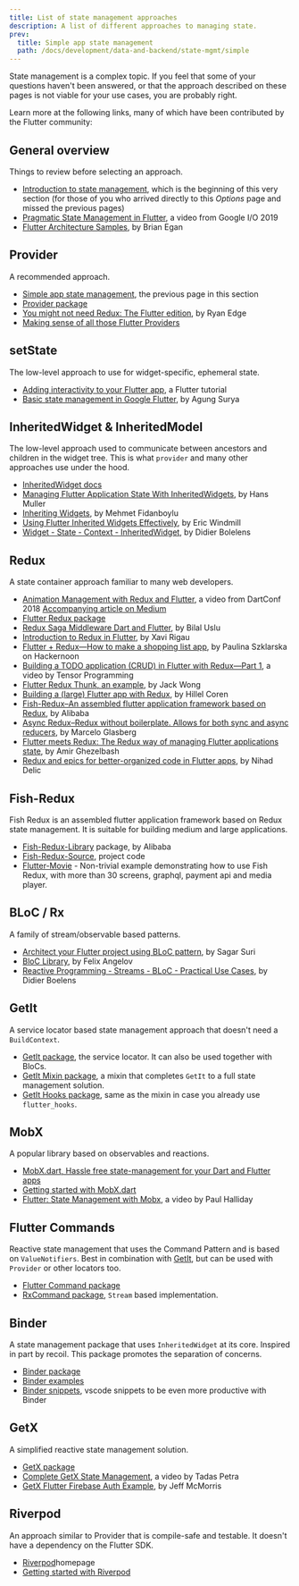```yaml
---
title: List of state management approaches
description: A list of different approaches to managing state.
prev:
  title: Simple app state management
  path: /docs/development/data-and-backend/state-mgmt/simple
---
```


State management is a complex topic.
If you feel that some of your questions haven't been answered,
or that the approach described on these pages
is not viable for your use cases, you are probably right.

Learn more at the following links,
many of which have been contributed by the Flutter community:

## General overview

Things to review before selecting an approach. 

* [Introduction to state management][],
  which is the beginning of this very section
  (for those of you who arrived directly to this _Options_ page 
  and missed the previous pages)
* [Pragmatic State Management in Flutter][],
  a video from Google I/O 2019
* [Flutter Architecture Samples][], by Brian Egan

## Provider

A recommended approach.

* [Simple app state management][], the previous page in this section
* [Provider package][]
* [You might not need Redux: The Flutter edition][], by Ryan Edge
* [Making sense of all those Flutter Providers][]

## setState

The low-level approach to use for widget-specific, ephemeral state.

* [Adding interactivity to your Flutter app][], a Flutter tutorial
* [Basic state management in Google Flutter][], by Agung Surya

## InheritedWidget &amp; InheritedModel

The low-level approach used to communicate between ancestors and children
in the widget tree. This is what `provider` and many other approaches
use under the hood.

* [InheritedWidget docs][]
* [Managing Flutter Application State With InheritedWidgets][],
  by Hans Muller
* [Inheriting Widgets][], by Mehmet Fidanboylu
* [Using Flutter Inherited Widgets Effectively][], by Eric Windmill
* [Widget - State - Context - InheritedWidget][], by Didier Bolelens

## Redux

A state container approach familiar to many web developers.

* [Animation Management with Redux and Flutter][],
  a video from DartConf 2018 [Accompanying article on Medium][]
* [Flutter Redux package][]
* [Redux Saga Middleware Dart and Flutter][], by Bilal Uslu
* [Introduction to Redux in Flutter][], by Xavi Rigau
* [Flutter + Redux&mdash;How to make a shopping list app][],
  by Paulina Szklarska on Hackernoon
* [Building a TODO application (CRUD) in Flutter with Redux&mdash;Part 1][],
  a video by Tensor Programming
* [Flutter Redux Thunk, an example][], by Jack Wong
* [Building a (large) Flutter app with Redux][], by Hillel Coren
* [Fish-Redux–An assembled flutter application framework based on Redux][],
  by Alibaba
* [Async Redux–Redux without boilerplate. Allows for both sync and async reducers][],
  by Marcelo Glasberg
* [Flutter meets Redux: The Redux way of managing Flutter applications state][],
  by Amir Ghezelbash
* [Redux and epics for better-organized code in Flutter apps][], by Nihad Delic
  
## Fish-Redux

Fish Redux is an assembled flutter application framework based on Redux state management. 
It is suitable for building medium and large applications.

* [Fish-Redux-Library][] package, by Alibaba
* [Fish-Redux-Source][], project code
* [Flutter-Movie][] - Non-trivial example demonstrating how to use Fish Redux,
with more than 30 screens, graphql, payment api and media player.

## BLoC / Rx

A family of stream/observable based patterns. 

* [Architect your Flutter project using BLoC pattern][],
  by Sagar Suri
* [BloC Library][], by Felix Angelov
* [Reactive Programming - Streams - BLoC - Practical Use Cases][],
  by Didier Boelens

## GetIt

A service locator based state management approach that doesn't need a `BuildContext`.

* [GetIt package][], the service locator. It can also be used together with BloCs.
* [GetIt Mixin package][], a mixin that completes `GetIt` to a full state management solution.
* [GetIt Hooks package][], same as the mixin in case you already use `flutter_hooks`.

## MobX

A popular library based on observables and reactions.

* [MobX.dart, Hassle free state-management for your Dart and Flutter apps][]
* [Getting started with MobX.dart][]
* [Flutter: State Management with Mobx][], a video by Paul Halliday

## Flutter Commands

Reactive state management that uses the Command Pattern and is based on `ValueNotifiers`. Best in combination with [GetIt](#getit), but can be used with `Provider` or other locators too.

* [Flutter Command package][] 
* [RxCommand package][], `Stream` based implementation.

## Binder

A state management package that uses `InheritedWidget` at its core. Inspired in part by recoil. This package promotes the separation of concerns.

* [Binder package][] 
* [Binder examples][]
* [Binder snippets][], vscode snippets to be even more productive with Binder

## GetX

A simplified reactive state management solution.

* [GetX package][]
* [Complete GetX State Management][], a video by Tadas Petra
* [GetX Flutter Firebase Auth Example][], by Jeff McMorris

## Riverpod

An approach similar to Provider that is compile-safe and testable. It doesn't have a dependency on the Flutter SDK.

* [Riverpod][]homepage
* [Getting started with Riverpod][]

[Getting started with Riverpod]: https://riverpod.dev/docs/getting_started
[Riverpod]: https://riverpod.dev/
[Flutter-Movie]: {{site.github}}/o1298098/Flutter-Movie
[Fish-Redux-Source]: {{site.github}}/alibaba/fish-redux
[Fish-Redux-Library]: {{site.pub-pkg}}/fish_redux
[Adding interactivity to your Flutter app]: /docs/development/ui/interactive
[accompanying article]: {{site.flutter-medium}}/build-reactive-mobile-apps-in-flutter-companion-article-13950959e381
[Accompanying article on Medium]: {{site.flutter-medium}}/animation-management-with-flutter-and-flux-redux-94729e6585fa
[Animation Management with Redux and Flutter]: https://www.youtube.com/watch?v=9ZkLtr0Fbgk
[Architect your Flutter project using BLoC pattern]: {{site.medium}}/flutterpub/architecting-your-flutter-project-bd04e144a8f1
[Async Redux–Redux without boilerplate. Allows for both sync and async reducers]: {{site.pub}}/packages/async_redux/
[Basic state management in Google Flutter]: {{site.medium}}/@agungsurya/basic-state-management-in-google-flutter-6ee73608f96d
[Flutter meets Redux: The Redux way of managing Flutter applications state]: https://medium.com/@thisisamir98/flutter-meets-redux-the-redux-way-of-managing-flutter-applications-state-f60ef693b509
[BloC Library]: https://felangel.github.io/bloc
[Building a (large) Flutter app with Redux]: https://hillelcoren.com/2018/06/01/building-a-large-flutter-app-with-redux/
[Building a TODO application (CRUD) in Flutter with Redux&mdash;Part 1]: https://www.youtube.com/watch?v=Wj216eSBBWs
[Complete GetX State Management]: https://www.youtube.com/watch?v=CNpXbeI_slw
[Fish-Redux–An assembled flutter application framework based on Redux]: {{site.github}}/alibaba/fish-redux/
[Flutter Architecture Samples]: https://fluttersamples.com/
[Flutter: State Management with Mobx]: https://www.youtube.com/watch?v=p-MUBLOEkCs
[Flutter Redux package]: {{site.pub-pkg}}/flutter_redux
[Redux Saga Middleware Dart and Flutter]: {{site.pub-pkg}}/redux_saga
[Flutter Redux Thunk, an example]: {{site.medium}}/flutterpub/flutter-redux-thunk-27c2f2b80a3b
[Flutter + Redux&mdash;How to make a shopping list app]: https://hackernoon.com/flutter-redux-how-to-make-shopping-list-app-1cd315e79b65
[Getting started with MobX.dart]: https://mobx.netlify.com/getting-started
[GetX Flutter Firebase Auth Example]: {{site.medium}}/@jeffmcmorris/getx-flutter-firebase-auth-example-b383c1dd1de2
[InheritedWidget docs]: {{site.api}}/flutter/widgets/InheritedWidget-class.html
[Inheriting Widgets]: {{site.medium}}/@mehmetf_71205/inheriting-widgets-b7ac56dbbeb1
[Introduction to Redux in Flutter]: https://blog.novoda.com/introduction-to-redux-in-flutter/
[Introduction to state management]: /docs/development/data-and-backend/state-mgmt/intro
[Making sense of all those Flutter Providers]: {{site.medium}}/flutter-community/making-sense-all-of-those-flutter-providers-e842e18f45dd
[Managing Flutter Application State With InheritedWidgets]: {{site.flutter-medium}}/managing-flutter-application-state-with-inheritedwidgets-1140452befe1
[MobX.dart, Hassle free state-management for your Dart and Flutter apps]: {{site.github}}/mobxjs/mobx.dart
[Pragmatic State Management in Flutter]: https://www.youtube.com/watch?v=d_m5csmrf7I
[Provider package]: {{site.pub-pkg}}/provider
[GetX package]: {{site.pub-pkg}}/get
[Reactive Programming - Streams - BLoC - Practical Use Cases]: https://www.didierboelens.com/2018/12/reactive-programming---streams---bloc---practical-use-cases
[Simple app state management]: /docs/development/data-and-backend/state-mgmt/simple
[Using Flutter Inherited Widgets Effectively]: https://ericwindmill.com/articles/inherited_widget/
[Widget - State - Context - InheritedWidget]: https://www.didierboelens.com/2018/06/widget---state---context---inheritedwidget/
[You might not need Redux: The Flutter edition]: https://proandroiddev.com/you-might-not-need-redux-the-flutter-edition-9c11eba006d7
[Redux and epics for better-organized code in Flutter apps]: {{site.medium}}/upday-devs/reduce-duplication-achieve-flexibility-means-success-for-the-flutter-app-e5e432839e61
[GetIt package]: https://pub.dev/packages/get_it
[GetIt Hooks package]: https://pub.dev/packages/get_it_hooks
[GetIt Mixin package]: https://pub.dev/packages/get_it_mixin
[Flutter Command package]: https://pub.dev/packages/flutter_command
[RxCommand package]: https://pub.dev/packages/rx_command
[Binder package]: https://pub.dev/packages/binder
[Binder examples]: https://github.com/letsar/binder/tree/main/examples
[Binder snippets]: https://marketplace.visualstudio.com/items?itemName=romain-rastel.flutter-binder-snippets
